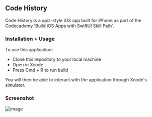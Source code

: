 ## Code History

Code History is a quiz-style iOS app built for iPhone as part of the Codecademy 'Build iOS Apps with SwiftUI Skill Path'.

### Installation + Usage

To use this application:

- Clone this repository to your local machine
- Open in Xcode
- Press Cmd + R to run build

You will then be able to interact with the application through Xcode's simulator.

### Screenshot

![image](https://github.com/iamdobbs/code-history/assets/117667775/1bfe2914-90e8-4087-8274-c32b7fce43e8)
